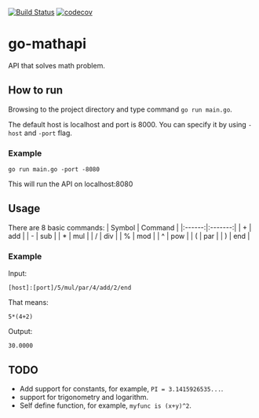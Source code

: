 [![Build Status](https://travis-ci.org/guitarpawat/go-mathapi.svg?branch=master)](https://travis-ci.org/guitarpawat/go-mathapi)
[![codecov](https://codecov.io/gh/guitarpawat/go-mathapi/branch/master/graph/badge.svg)](https://codecov.io/gh/guitarpawat/go-mathapi)

# go-mathapi
API that solves math problem.

## How to run
Browsing to the project directory and type command `go run main.go`.

The default host is localhost and port is 8000. You can specify it by using `-host` and `-port` flag.

### Example
```
go run main.go -port -8080
```
This will run the API on localhost:8080

## Usage
There are 8 basic commands:
| Symbol | Command |
|:------:|:-------:|
| +      | add     |
| -      | sub     |
| *      | mul     |
| /      | div     |
| %      | mod     |
| ^      | pow     |
| (      | par     |
| )      | end     |

### Example
Input:
```
[host]:[port]/5/mul/par/4/add/2/end
```
That means:
```
5*(4+2)
```
Output:
```
30.0000
```

## TODO
* Add support for constants, for example, `PI = 3.1415926535...`.
* support for trigonometry and logarithm.
* Self define function, for example, `myfunc is (x+y)^2`.
